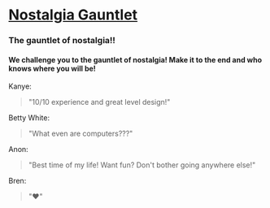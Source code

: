 # [Nostalgia Gauntlet](https://nostalgia-gauntlet.herokuapp.com/#/)
### The gauntlet of nostalgia!!

#### We challenge you to the gauntlet of nostalgia! Make it to the end and who knows where you will be! 

Kanye:
>"10/10 experience and great level design!"

Betty White:
>"What even are computers???"

Anon:
>"Best time of my life! Want fun? Don't bother going anywhere else!"

Bren:
>":heart:"
